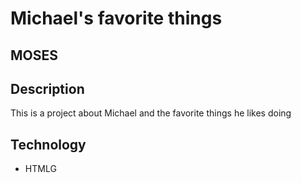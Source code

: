 # Michael's favorite things

## MOSES

## Description
This is a project about Michael and the favorite things he likes doing

## Technology
* HTMLG